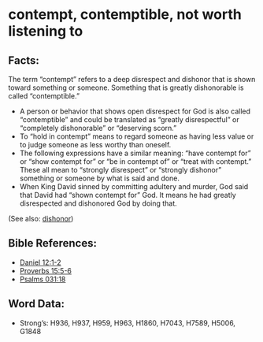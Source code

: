 # contempt, contemptible, not worth listening to

## Facts:

The term “contempt” refers to a deep disrespect and dishonor that is shown toward something or someone. Something that is greatly dishonorable is called “contemptible.”

* A person or behavior that shows open disrespect for God is also called “contemptible” and could be translated as “greatly disrespectful” or “completely dishonorable” or “deserving scorn.”
* To “hold in contempt” means to regard someone as having less value or to judge someone as less worthy than oneself.
* The following expressions have a similar meaning: “have contempt for” or “show contempt for” or “be in contempt of” or “treat with contempt.” These all mean to “strongly disrespect” or “strongly dishonor” something or someone by what is said and done.
* When King David sinned by committing adultery and murder, God said that David had “shown contempt for” God. It means he had greatly disrespected and dishonored God by doing that.

(See also: [dishonor](../other/dishonor.md))

## Bible References:

* [Daniel 12:1-2](rc://en/tn/help/dan/12/01)
* [Proverbs 15:5-6](rc://en/tn/help/pro/15/05)
* [Psalms 031:18](rc://en/tn/help/psa/031/18)

## Word Data:

* Strong’s: H936, H937, H959, H963, H1860, H7043, H7589, H5006, G1848
